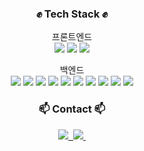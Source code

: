 
<h3 align="center">✊ Tech Stack ✊</h3>

<p align="center">프론트엔드 <br>
<img src="https://img.shields.io/badge/HTML5-E34F26?style=flat-square&logo=HTML5&logoColor=white">
<img src="https://img.shields.io/badge/CSS3-1572B6?style=flat-square&logo=CSS3&logoColor=white">
<img src="https://img.shields.io/badge/JavaScript-F7DF1E?style=flat-square&logo=JavaScript&logoColor=white">
</p>

<p align="center">
백엔드 <br>
<img src="https://img.shields.io/badge/TypeScript-3178C6?style=flat-square&logo=TypeScript&logoColor=white">
<img src="https://img.shields.io/badge/NestJS-E0234E?style=flat-square&logo=NestJS&logoColor=white">
<img src="https://img.shields.io/badge/TypeORM-262627?style=flat-square&logo=Typeform&logoColor=white">
<img src="https://img.shields.io/badge/PostgreSQL-4169E1?style=flat-square&logo=PostgreSQL&logoColor=white">
<img src="https://img.shields.io/badge/MongoDB-47A248?style=flat-square&logo=MongoDB&logoColor=white">
<img src="https://img.shields.io/badge/Redis-DC382D?style=flat-square&logo=Redis&logoColor=white">
<img src="https://img.shields.io/badge/Socket.io-010101?style=flat-square&logo=Socket.io&logoColor=white">
<img src="https://img.shields.io/badge/Jest-C21325?style=flat-square&logo=Jest&logoColor=white">
<img src="https://img.shields.io/badge/Artillery-010101?style=flat-square&logo=Artillery&logoColor=white">
<img src="https://img.shields.io/badge/Bull-DB0A40?style=flat-square&logo=Red Bull&logoColor=white">
</p>


<h3 align="center">📫 Contact 📫</h3>
<div align="center">
  <a href="https://velog.io/@anrl8913/posts">
    <img src="https://img.shields.io/badge/Velog-1EBC8F?style=for-the-badge&logo=velog&logoColor=white" />&nbsp
  </a>
  <a href="mailto:anrl8913@naver.com">
    <img
      src="https://img.shields.io/badge/oka1313@gmail.com-D14836?style=for-the-badge&logo=gmail&logoColor=white"/>&nbsp
  </a>
</div>
